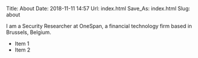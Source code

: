 Title: About
Date: 2018-11-11 14:57
Url: index.html
Save_As: index.html
Slug: about

I am a Security Researcher at OneSpan, a financial technology firm based in Brussels, Belgium.

* Item 1
* Item 2
